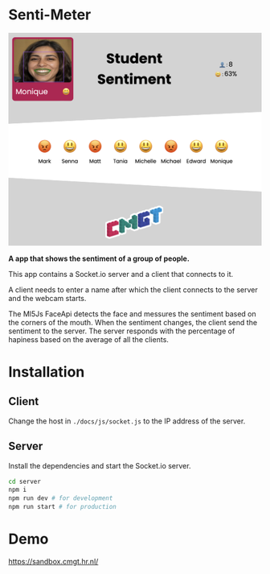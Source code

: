 # Senti-Meter

![Screenshot of the app](screenshot-app.png)

**A app that shows the sentiment of a group of people.**

This app contains a Socket.io server and a client that connects to it.

A client needs to enter a name after which the client connects to the server and the webcam starts.

The Ml5Js FaceApi detects the face and messures the sentiment based on the corners of the mouth. When the sentiment changes, the client send the sentiment to the server. The server responds with the percentage of hapiness based on the average of all the clients.

# Installation

## Client

Change the host in `./docs/js/socket.js` to the IP address of the server.

## Server

Install the dependencies and start the Socket.io server.

```bash
cd server
npm i
npm run dev # for development
npm run start # for production
```

# Demo

https://sandbox.cmgt.hr.nl/
